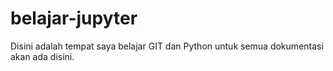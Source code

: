 # belajar-jupyter

Disini adalah tempat saya belajar GIT dan Python untuk semua dokumentasi akan ada disini.

